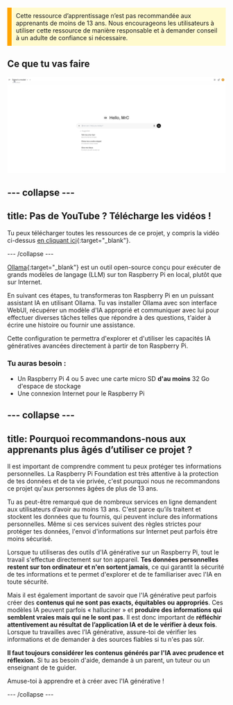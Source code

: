 <p style='border-left: solid; border-width:10px; border-color: #FFA500; background-color: #FFFACD; padding: 10px;'>
Cette ressource d’apprentissage n’est pas recommandée aux apprenants de moins de 13 ans. Nous encourageons les utilisateurs à utiliser cette ressource de manière responsable et à demander conseil à un adulte de confiance si nécessaire.
</p>

## Ce que tu vas faire

![A screenshot of an AI interface displaying a clean, minimalist design. The interface greets the user with "Hello, MrC" and includes a search bar labeled "How can I help you today?" with microphone and audio icons on the right. Below, suggested prompts include "Tell me a fun fact about the Roman Empire," "Show me a code snippet of a website's sticky header," and "Give me ideas for what to do with my kids' art." The background is white with minimal elements.](images/wywm.png)

## --- collapse ---

## title: Pas de YouTube ? Télécharge les vidéos !

Tu peux télécharger toutes les ressources de ce projet, y compris la vidéo ci-dessus [en cliquant ici](https://rpf.io/p/en/llm-rpi-go){:target="_blank"}.

\--- /collapse ---

[Ollama](https://ollama.com){:target="_blank"} est un outil open-source conçu pour exécuter de grands modèles de langage (LLM) sur ton Raspberry Pi en local, plutôt que sur Internet.

En suivant ces étapes, tu transformeras ton Raspberry Pi en un puissant assistant IA en utilisant Ollama. Tu vas installer Ollama avec son interface WebUI, récupérer un modèle d'IA approprié et communiquer avec lui pour effectuer diverses tâches telles que répondre à des questions, t'aider à écrire une histoire ou fournir une assistance.

Cette configuration te permettra d'explorer et d'utiliser les capacités IA génératives avancées directement à partir de ton Raspberry Pi.

### Tu auras besoin :

- Un Raspberry Pi 4 ou 5 avec une carte micro SD **d'au moins** 32 Go d'espace de stockage
- Une connexion Internet pour le Raspberry Pi

## --- collapse ---

## title: Pourquoi recommandons-nous aux apprenants plus âgés d’utiliser ce projet ?

Il est important de comprendre comment tu peux protéger tes informations personnelles. La Raspberry Pi Foundation est très attentive à la protection de tes données et de ta vie privée, c'est pourquoi nous ne recommandons ce projet qu'aux personnes âgées de plus de 13 ans.

Tu as peut-être remarqué que de nombreux services en ligne demandent aux utilisateurs d’avoir au moins 13 ans. C'est parce qu’ils traitent et stockent les données que tu fournis, qui peuvent inclure des informations personnelles. Même si ces services suivent des règles strictes pour protéger tes données, l'envoi d'informations sur Internet peut parfois être moins sécurisé.

Lorsque tu utiliseras des outils d'IA générative sur un Raspberry Pi, tout le travail s'effectue directement sur ton appareil. **Tes données personnelles restent sur ton ordinateur et n'en sortent jamais**, ce qui garantit la sécurité de tes informations et te permet d'explorer et de te familiariser avec l'IA en toute sécurité.

Mais il est également important de savoir que l'IA générative peut parfois créer des **contenus qui ne sont pas exacts, équitables ou appropriés**. Ces modèles IA peuvent parfois « halluciner » et **produire des informations qui semblent vraies mais qui ne le sont pas**. Il est donc important de **réfléchir attentivement au résultat de l’application IA et de le vérifier à deux fois**. Lorsque tu travailles avec l’IA générative, assure-toi de vérifier les informations et de demander à des sources fiables si tu n'es pas sûr.

**Il faut toujours considérer les contenus générés par l'IA avec prudence et réflexion.** Si tu as besoin d'aide, demande à un parent, un tuteur ou un enseignant de te guider.

Amuse-toi à apprendre et à créer avec l'IA générative !

\--- /collapse ---
